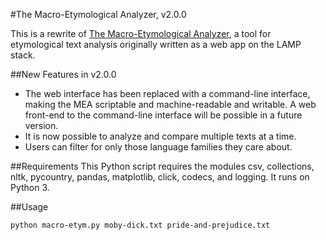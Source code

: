 #The Macro-Etymological Analyzer, v2.0.0

This is a rewrite of [The Macro-Etymological Analyzer](http://jonreeve.com/etym), a tool for etymological text analysis originally written as a web app on the LAMP stack. 

##New Features in v2.0.0

 * The web interface has been replaced with a command-line interface, making the MEA scriptable and machine-readable and writable. A web front-end to the command-line interface will be possible in a future version. 
 * It is now possible to analyze and compare multiple texts at a time. 
 * Users can filter for only those language families they care about. 

##Requirements
This Python script requires the modules csv, collections, nltk, pycountry, pandas, matplotlib, click, codecs, and logging. It runs on Python 3. 

##Usage

    python macro-etym.py moby-dick.txt pride-and-prejudice.txt
